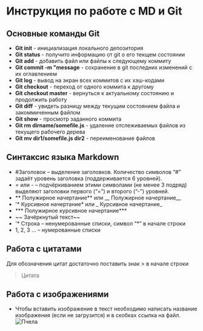 # Инструкция по работе с MD и Git

## Основные команды Git
* **Git init** - инициализация локального депозитория
* **Git status** - получито информацию от git о его текщем состоянии
* **Git add** - добавить файл или файлы к следующему коммиту
* **Git commit -m "message** - сохранение в git последних изменений с их оглавлением
* **Git log** - вывод на экран всех коммитов с их хэш-кодами
* **Git checkout** - переход от одного коммита к другому
* **Git checkout master** - вернуться к актуальному состоянию и продолжить работу
* **Git diff** - увидеть разницу между текущим состоянием файла и закоммиченным файлом
* **Git show** - просмотр заданного коммита
* **Git rm dirname/somefile.js** - удаление отслеживаемых файлов из текущего рабочего дерева
* **Git mv dir1/somefile.js dir2** - переименование файлов

## Синтаксис языка Markdown
* #Заголовок – выделение заголовков. Количество символов “#” задаёт уровень заголовка (поддерживается 6 уровней).
* = или - – подчёркиванием этими символами (не менее 3 подряд) выделяют заголовки
первого (“=”) и второго (“-”) уровней.
* ** Полужирное начертание** или __ Полужирное начертание__
*  '* Курсивное начертание* или _ Курсивное начертание_
* *** Полужирное курсивное начертание***
* ~~ Зачёркнутый текст~~
* '* Строка – ненумерованные списки, символ “*” в начале строки
* 1, 2, 3 … – нумерованные списки

## Работа с цитатами
Для обозначения цитат достаточно поставить знак > в начале строки
> Цитата

## Работа с изображениями
* Чтобы вставить изображение в текст необходимо написать название изображения (если не загрузится) и в скобках ссылка на файл.
![Пчела](bee.jpg)

